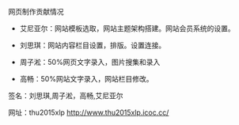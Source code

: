网页制作贡献情况

- 艾尼亚尔：网站模板选取，网站主题架构搭建。网站会员系统的设置。

- 刘思琪：网站内容栏目设置，排版。设置连接。

- 周子淞：50%网页文字录入，图片搜集和录入

- 高畅：50%网站文字录入，网站栏目修改。

签名：刘思琪,周子淞，高畅,艾尼亚尔

网址：thu2015xlp  http://www.thu2015xlp.icoc.cc/

